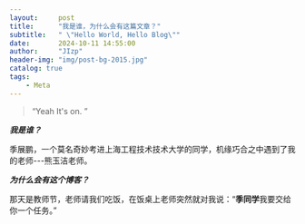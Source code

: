 ```yaml
---
layout:     post
title:      "我是谁，为什么会有这篇文章？"
subtitle:   " \"Hello World, Hello Blog\""
date:       2024-10-11 14:55:00
author:     "JIzp"
header-img: "img/post-bg-2015.jpg"
catalog: true
tags:
    - Meta
---
```


> “Yeah It's on. ”

***我是谁？***

季展鹏，一个莫名奇妙考进上海工程技术技术大学的同学，机缘巧合之中遇到了我的老师---熊玉洁老师。

***为什么会有这个博客？***

那天是教师节，老师请我们吃饭，在饭桌上老师突然就对我说：“**季同学**我要交给你一个任务。”

